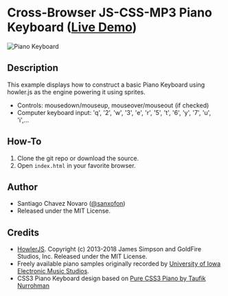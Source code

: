 # Cross-Browser JS-CSS-MP3 Piano Keyboard ([Live Demo](https://sanxofon.github.io/Cross-Browser-JS-CSS-MP3-Piano/))

![Piano Keyboard](https://preview.ibb.co/nhMiOo/screenshot.jpg "Piano Screenshot")

## Description
This example displays how to construct a basic Piano Keyboard using howler.js as the engine powering it using sprites.

* Controls: mousedown/mouseup, mouseover/mouseout (if checked)
* Computer keyboard input: 'q', '2', 'w', '3', 'e', 'r', '5', 't', '6', 'y', '7', 'u', 'i',...

## How-To
1. Clone the git repo or download the source.
2. Open `index.html` in your favorite browser.

## Author
 * Santiago Chavez Novaro ([@sanxofon](https://github.com/sanxofon))
 * Released under the MIT License.

## Credits
 * [HowlerJS](https://github.com/goldfire/howler.js). Copyright (c) 2013-2018 James Simpson and GoldFire Studios, Inc. Released under the MIT License.
 * Freely available piano samples originally recorded by [University of Iowa Electronic Music Studios](http://theremin.music.uiowa.edu/MISpiano.html).
 * CSS3 Piano Keyboard design based on [Pure CSS3 Piano by Taufik Nurrohman](http://cssdeck.com/labs/pure-css3-piano)
